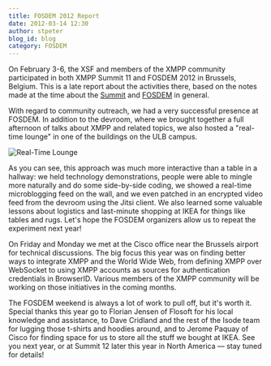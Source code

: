 ```yaml
---
title: FOSDEM 2012 Report
date: 2012-03-14 12:30
author: stpeter
blog_id: blog
category: FOSDEM
---
```


On February 3-6, the XSF and members of the XMPP community participated in both XMPP Summit 11 and FOSDEM 2012 in Brussels, Belgium. This is a late report about the activities there, based on the notes made at the time about the [Summit](https://mail.jabber.org/pipermail/summit/2012-February/001084.html) and [FOSDEM](https://mail.jabber.org/pipermail/members/2012-February/006679.html) in general.

With regard to community outreach, we had a very successful presence at FOSDEM. In addition to the devroom, where we brought together a full afternoon of talks about XMPP and related topics, we also hosted a "real-time lounge" in one of the buildings on the ULB campus.

![Real-Time Lounge](/images/real-time-lounge.png)

As you can see, this approach was much more interactive than a table in a hallway: we held technology demonstrations, people were able to mingle more naturally and do some side-by-side coding, we showed a real-time microblogging feed on the wall, and we even patched in an encrypted video feed from the devroom using the Jitsi client. We also learned some valuable lessons about logistics and last-minute shopping at IKEA for things like tables and rugs. Let's hope the FOSDEM organizers allow us to repeat the experiment next year!

On Friday and Monday we met at the Cisco office near the Brussels airport for technical discussions. The big focus this year was on finding better ways to integrate XMPP and the World Wide Web, from defining XMPP over WebSocket to using XMPP accounts as sources for authentication credentials in BrowserID. Various members of the XMPP community will be working on those initiatives in the coming months.

The FOSDEM weekend is always a lot of work to pull off, but it's worth it. Special thanks this year go to Florian Jensen of Flosoft for his local knowledge and assistance, to Dave Cridland and the rest of the Isode team for lugging those t-shirts and hoodies around, and to Jerome Paquay of Cisco for finding space for us to store all the stuff we bought at IKEA. See you next year, or at Summit 12 later this year in North America — stay tuned for details!
